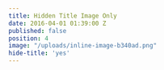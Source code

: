 ```yaml
---
title: Hidden Title Image Only
date: 2016-04-01 01:39:00 Z
published: false
position: 4
image: "/uploads/inline-image-b340ad.png"
hide-title: 'yes'
---
```


